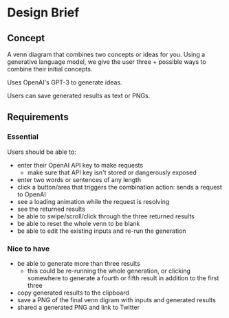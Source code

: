 # Design Brief

## Concept

A venn diagram that combines two concepts or ideas for you. Using a generative language model, we give the user three + possible ways to combine their initial concepts.

Uses OpenAI's GPT-3 to generate ideas.

Users can save generated results as text or PNGs.

## Requirements

### Essential

Users should be able to:
- enter their OpenAI API key to make requests
  - make sure that API key isn't stored or dangerously exposed
- enter two words or sentences of any length
- click a button/area that triggers the combination action: sends a request to OpenAI
- see a loading animation while the request is resolving
- see the returned results
- be able to swipe/scroll/click through the three returned results
- be able to reset the whole venn to be blank
- be able to edit the existing inputs and re-run the generation

### Nice to have

- be able to generate more than three results
  - this could be re-running the whole generation, or clicking somewhere to generate a fourth or fifth result in addition to the first three
- copy generated results to the clipboard
- save a PNG of the final venn digram with inputs and generated results
- shared a generated PNG and link to Twitter
